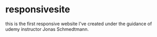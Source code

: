 # responsivesite
this is the first responsive website I've created under the guidance of udemy instructor Jonas Schmedtmann.
